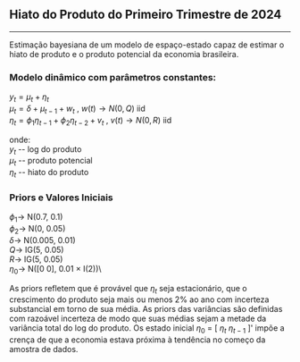
## Hiato do Produto do Primeiro Trimestre de 2024
-------------------------------------------------------------------------------------
 
Estimação bayesiana de um modelo de espaço-estado capaz de estimar o hiato de produto e
o produto potencial da economia brasileira.

### Modelo dinâmico com parâmetros constantes:


$y_{t} = \mu_{t} + \eta_{t}$\
$\mu_{t} = \delta + \mu_{t-1} + w_{t}$                          , $w(t) \to N(0,Q)$ iid\
$\eta_{t} = \phi_{1}\eta_{t-1} + \phi_{2}\eta_{t-2} + v_{t}$    , $v(t) \to N(0,R)$ iid

onde:\
$y_{t}$ -- log do produto\
$\mu_{t}$ -- produto potencial\
$\eta_{t}$ -- hiato do produto
 
### Priors e Valores Iniciais

$\phi_{1} \to$ N(0.7, 0.1)\
$\phi_{2} \to$ N(0, 0.05)\
$\delta \to$ N(0.005, 0.01)\
$Q \to$ IG(5, 0.05)\
$R \to$ IG(5, 0.05)\
$\eta_{0} \to$ N([0 0], 0.01 $\times$ I(2))\

As priors refletem que é provável que $\eta_{t}$ seja estacionário, que o crescimento do produto seja mais ou menos 2% ao ano com incerteza substancial em torno de sua média. As priors das variâncias são definidas com razoável incerteza de modo que suas médias sejam a metade da variância total do log do produto. Os estado inicial $\eta_{0}$ = [ $\eta_{t}$ $\eta_{t-1}$ ]' impõe a crença de que a economia estava próxima à tendência no começo da amostra de dados.


